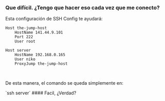 ### Que difícil. ¿Tengo que hacer eso cada vez que me conecto?
Esta configuración de SSH Config te ayudará:
```
Host the-jump-host
    HostName 141.44.9.101
    Port 222
    User root
    
Host server
    HostName 192.168.0.165
    User niko
    ProxyJump the-jump-host
```
<br>
<p>De esta manera, el comando se queda simplemente en:</p>
`ssh server`
#### Facil, ¿Verdad?
